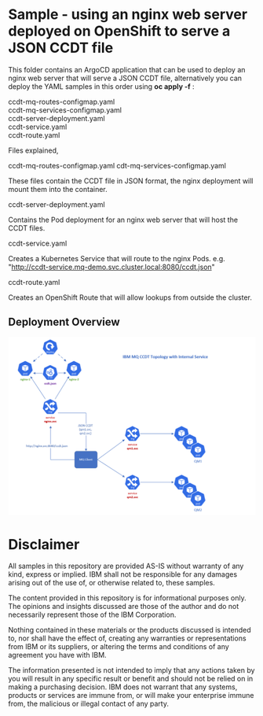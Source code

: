 <div style="text-align: left">

# Sample - using an nginx web server deployed on OpenShift to serve a JSON CCDT file

This folder contains an ArgoCD application that can be used to deploy an nginx web server that will serve a JSON CCDT file, alternatively you can deploy the YAML samples in this order using **oc apply -f** :

ccdt-mq-routes-configmap.yaml  
ccdt-mq-services-configmap.yaml  
ccdt-server-deployment.yaml  
ccdt-service.yaml  
ccdt-route.yaml  

Files explained,

ccdt-mq-routes-configmap.yaml
cdt-mq-services-configmap.yaml

These files contain the CCDT file in JSON format, the nginx deployment will mount them into the container.

ccdt-server-deployment.yaml

Contains the Pod deployment for an nginx web server that will host the CCDT files.

ccdt-service.yaml

Creates a Kubernetes Service that will route to the nginx Pods. e.g. "http://ccdt-service.mq-demo.svc.cluster.local:8080/ccdt.json"

ccdt-route.yaml

Creates an OpenShift Route that will allow lookups from outside the cluster.

## Deployment Overview

![alt text](https://github.com/ibm-messaging/mq-gitops-samples/blob/main/ccdt-deployment/images/nginx-deploy.png)


# Disclaimer  
All samples in this repository are provided AS-IS without warranty of any kind, express or implied.  IBM shall not be responsible for any damages arising out of the use of, or otherwise related to, these samples.

The content provided in this repository is for informational purposes only. The opinions and insights discussed are those of the author and do not necessarily represent those of the IBM Corporation.

Nothing contained in these materials or the products discussed is intended to, nor shall have the effect of, creating any warranties or representations from IBM or its suppliers, or altering the terms and conditions of any agreement you have with IBM.

The information presented is not intended to imply that any actions taken by you will result in any specific result or benefit and should not be relied on in making a purchasing decision. IBM does not warrant that any systems, products or services are immune from, or will make your enterprise immune from, the malicious or illegal contact of any party.

</div>
